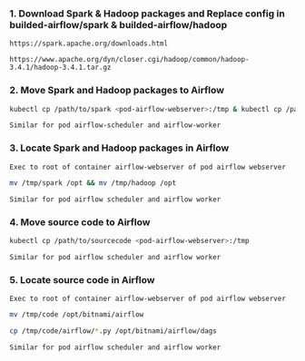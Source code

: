 ### 1. Download Spark & Hadoop packages and Replace config in builded-airflow/spark & builded-airflow/hadoop
```
https://spark.apache.org/downloads.html
```
```
https://www.apache.org/dyn/closer.cgi/hadoop/common/hadoop-3.4.1/hadoop-3.4.1.tar.gz
```

### 2. Move Spark and Hadoop packages to Airflow
```sh
kubectl cp /path/to/spark <pod-airflow-webserver>:/tmp & kubectl cp /path/to/hadoop <pod-airflow-webserver>:/tmp
```
```
Similar for pod airflow-scheduler and airflow-worker
```

### 3. Locate Spark and Hadoop packages in Airflow
```
Exec to root of container airflow-webserver of pod airflow webserver
```
```sh
mv /tmp/spark /opt && mv /tmp/hadoop /opt
```
```
Similar for pod airflow scheduler and airflow worker
```

### 4. Move source code to Airflow
```sh
kubectl cp /path/to/sourcecode <pod-airflow-webserver>:/tmp
```
```
Similar for pod airflow scheduler and airflow worker
```

### 5. Locate source code in Airflow
```
Exec to root of container airflow-webserver of pod airflow webserver
```
```sh
mv /tmp/code /opt/bitnami/airflow
```
```sh
cp /tmp/code/airflow/*.py /opt/bitnami/airflow/dags
```
```
Similar for pod airflow scheduler and airflow worker
```
